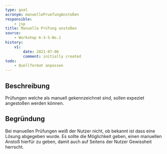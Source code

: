 ```yaml
---
type: goal
acronym: manuellePruefungAnstoßen
responsible:
    - jsp
title: Manuelle Prüfung anstoßen
source:
    - Workshop 6-3-5-No.1
history:
    v1:
        date: 2021-07-06
        comment: initially created
todo:
    - Quellformat anpassen
---
```


## Beschreibung

Prüfungen welche als manuell gekennzeichnet sind, sollen expeziet angestoßen werden können.

## Begründung

Bei manuellen Prüfungen weiß der Nutzer nicht, ob bekannt ist dass eine Lösung abgegeben wurde.
Es sollte die Möglichkeit geben, einen manuellen Anstoß hierfür zu geben, damit auch auf Seitens der Nutzer
Gewissheit herrscht.
